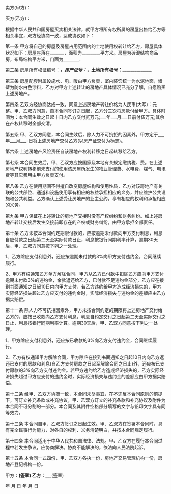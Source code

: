 
 


卖方(甲方)：


买方(乙方)：


根据中华人民共和国房屋买卖相关法律，就甲方将所有权所属的房屋出售给乙方等相关事宜，双方经协商一致，达成协议如下：


第一条 甲方将自己的房屋及房屋占用范围内的土地使用权转让给乙方，房屋具体状况如下：房屋座落在_______，面积为_________平方米。房屋为砖混结构商品房，布局结构平方米，门面为________.


第二条 房屋所有权证编号：_______________________，房产证号：_________________，土地所有权号：____________________.


第三条 房屋配套附属设施水、电、暖由甲方负责，室内装饰统一为水泥地面，墙壁为防水白色涂料，乙方对甲方上述转让的房地产具体情况已充分了解，自愿购买上述房地产。


第四条 乙双方经协商达成一致，同意上述房地产转让价格为人民币(大写)：元整。甲、乙双方同意，自本合同签订之日起，乙方分三次将房款付给甲方。具体时间为：本合同生效之日起十日内乙方交付贰万元;___年___月___日前付伍万元;其余在产权转移时全部交清。


第五条 甲、乙双方同意，本合同生效后，除人力不可抗拒的因素外，甲方定于___年___月___-日将上述房地产交付乙方(以房产证交付为标志)。


第六条 上述房地产风险责任自该房地产权利转移之日起转移给乙方。


第七条 本合同生效后，甲、乙双方应按国家及本地有关规定缴纳税、费。在上述房地产权利转移前未支付的使用该房屋所发生的物业管理费、水电费、煤气、电讯费等其它费用由甲方负责支付。


第八条 乙方在使用期间不得擅自改变房屋结构和使用性质，乙方对该房地产有关联的公共部位、通道和设施使用享有相应的权益承担相应的义务，并应维护公共设施和公共利益。乙方确认上述受让房地产的业主公约，享有相应的权利和承担相应的义务。


第九条 甲方保证在上述转让的房地产交接时没有产权纠纷和财务纠纷。如上述房地产转让交接后发生交接前即存在的产权或财务纠纷，由甲方承担全部责任。


第十条 乙方未按本合同约定期限付款的，应按逾期未付款向甲方支付利息，利息自应付款之日起第二天至实际付款日止，利息按银行同期利率计算，逾期30天后，甲、乙双方同意按下列之一处理。


1、乙方除应支付利息外，还应按逾期未付款的3%向甲方支付违约金，合同继续履行。


2、甲方有权通知乙方单方解除合同，甲方从乙方已付款中扣除乙方应向甲方支付逾期未付款3%的违约金，余款返还给乙方，已付款不足违约金部分，乙方应在接到书面通知之日起10日内向甲方支付，若乙方违约给甲方造成经济损失的，甲方实际经济损失超过乙方应支付的违约金时，实际经济损失与违约金的差额应由乙方据实赔偿。


第十一条 除人力不可抗拒因素外，甲方未按合同约定的期限将上述房地产交付给乙方的，应按已收款向乙方支付利息，利息自约定交付之日起第二天至实际交付之日止，利息按银行同期利率计算。逾期30天后，甲、乙双方同意按下列之一处理。


1、甲方除应支付利息外，还应按已收款的3%向乙方支付违约金，合同继续履行。


2、乙方有权通知甲方解除合同，甲方除应在接到书面通知之日起10日内向乙方返还已支付的房款和利息(自乙方支付房款之日起至解除合同之日止)外，还应按已支付房款的3%向乙方支付违约金。若甲方违约给乙方造成经济损失的，乙方实际经济损失超过甲方应支付的违约金时，实际经济损失与违约金的差额应由甲方据实赔偿。


第十二条 经甲、乙双方协商一致，本合同未尽事宜，在不违反本合同原则的前提下，可订立补充条款或补充协议，甲、乙双方订立的补充条款和补充协议及附件为本合同不可分割的一部分。本合同及其附件空格部分填写的文字与铅印文字具有同等效力。


第十三条 本合同自甲、乙双方签订之日起生效。甲、乙双方在签署本合同时，具有完全民事行为能力，对各自的权利、义务清楚明白，并按本合同规定履行。


第十四条 本合同适用于中华人民共和国法律、法规。甲、乙双方在履行本合同过程中若发生争议，应协商解决。协商不能解决的，依法向人民法院起诉。


第十五条 本合同一式四份，甲、乙双方各执一份，房地产交易管理机构一份，房地产登记机构一份。


甲方：__________(签章)    乙方：_____________(签章)


  年   月   日                   年   月   日
 


 

 
 
 
 
 
  


  
 

  


  


  
 
 
 
 

